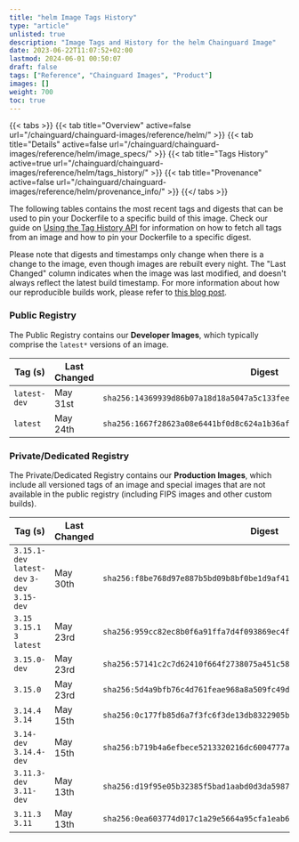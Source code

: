 ```yaml
---
title: "helm Image Tags History"
type: "article"
unlisted: true
description: "Image Tags and History for the helm Chainguard Image"
date: 2023-06-22T11:07:52+02:00
lastmod: 2024-06-01 00:50:07
draft: false
tags: ["Reference", "Chainguard Images", "Product"]
images: []
weight: 700
toc: true
---
```


{{< tabs >}}
{{< tab title="Overview" active=false url="/chainguard/chainguard-images/reference/helm/" >}}
{{< tab title="Details" active=false url="/chainguard/chainguard-images/reference/helm/image_specs/" >}}
{{< tab title="Tags History" active=true url="/chainguard/chainguard-images/reference/helm/tags_history/" >}}
{{< tab title="Provenance" active=false url="/chainguard/chainguard-images/reference/helm/provenance_info/" >}}
{{</ tabs >}}

The following tables contains the most recent tags and digests that can be used to pin your Dockerfile to a specific build of this image. Check our guide on [Using the Tag History API](/chainguard/chainguard-images/using-the-tag-history-api/) for information on how to fetch all tags from an image and how to pin your Dockerfile to a specific digest.

Please note that digests and timestamps only change when there is a change to the image, even though images are rebuilt every night. The "Last Changed" column indicates when the image was last modified, and doesn't always reflect the latest build timestamp. For more information about how our reproducible builds work, please refer to [this blog post](https://www.chainguard.dev/unchained/reproducing-chainguards-reproducible-image-builds).

### Public Registry
The Public Registry contains our **Developer Images**, which typically comprise the `latest*` versions of an image.

| Tag (s)       | Last Changed | Digest                                                                    |
|---------------|--------------|---------------------------------------------------------------------------|
|  `latest-dev` | May 31st     | `sha256:14369939d86b07a18d18a5047a5c133feee8e6904b27fe300050cf486af7fb2d` |
|  `latest`     | May 24th     | `sha256:1667f28623a08e6441bf0d8c624a1b36af37c2bd9de55ca81bc23d66275ee0c8` |


### Private/Dedicated Registry
The Private/Dedicated Registry contains our **Production Images**, which include all versioned tags of an image and special images that are not available in the public registry (including FIPS images and other custom builds).

| Tag (s)                                       | Last Changed | Digest                                                                    |
|-----------------------------------------------|--------------|---------------------------------------------------------------------------|
|  `3.15.1-dev` `latest-dev` `3-dev` `3.15-dev` | May 30th     | `sha256:f8be768d97e887b5bd09b8bf0be1d9af4154c34f997981b6c1bc4ad870330790` |
|  `3.15` `3.15.1` `3` `latest`                 | May 23rd     | `sha256:959cc82ec8b0f6a91ffa7d4f093869ec4f364dc2ec49d45ab00da34ddffa2f0f` |
|  `3.15.0-dev`                                 | May 23rd     | `sha256:57141c2c7d62410f664f2738075a451c585c509bb631585cf1b648dddd5f15f3` |
|  `3.15.0`                                     | May 23rd     | `sha256:5d4a9bfb76c4d761feae968a8a509fc49d19a1fb113334ffa1c29c073503f84f` |
|  `3.14.4` `3.14`                              | May 15th     | `sha256:0c177fb85d6a7f3fc6f3de13db8322905b5ddeb2fdea2113a68b5bf5ddcb8bdb` |
|  `3.14-dev` `3.14.4-dev`                      | May 15th     | `sha256:b719b4a6efbece5213320216dc6004777a23a3f73b4cb8b16fe88178525d096f` |
|  `3.11.3-dev` `3.11-dev`                      | May 13th     | `sha256:d19f95e05b32385f5bad1aabd0d3da598752a530f9b0bb9abed33ed96c17bbae` |
|  `3.11.3` `3.11`                              | May 13th     | `sha256:0ea603774d017c1a29e5664a95cfa1eab62906d8f13b2a508a55bf331254a248` |

